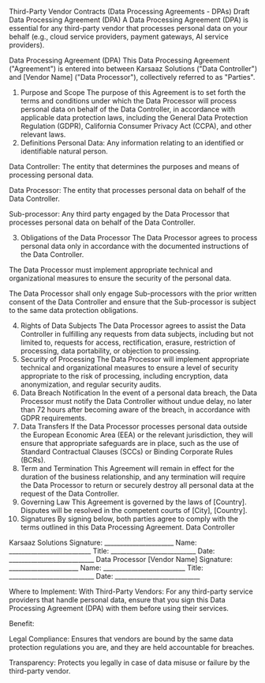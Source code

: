 Third-Party Vendor Contracts (Data Processing Agreements - DPAs)
Draft Data Processing Agreement (DPA)
A Data Processing Agreement (DPA) is essential for any third-party vendor that processes personal data on your behalf (e.g., cloud service providers, payment gateways, AI service providers).

Data Processing Agreement (DPA)
This Data Processing Agreement ("Agreement") is entered into between Karsaaz Solutions ("Data Controller") and [Vendor Name] ("Data Processor"), collectively referred to as "Parties".
1. Purpose and Scope The purpose of this Agreement is to set forth the terms and conditions under which the Data Processor will process personal data on behalf of the Data Controller, in accordance with applicable data protection laws, including the General Data Protection Regulation (GDPR), California Consumer Privacy Act (CCPA), and other relevant laws.
2. Definitions
Personal Data: Any information relating to an identified or identifiable natural person.

Data Controller: The entity that determines the purposes and means of processing personal data.

Data Processor: The entity that processes personal data on behalf of the Data Controller.

Sub-processor: Any third party engaged by the Data Processor that processes personal data on behalf of the Data Controller.

3. Obligations of the Data Processor
The Data Processor agrees to process personal data only in accordance with the documented instructions of the Data Controller.

The Data Processor must implement appropriate technical and organizational measures to ensure the security of the personal data.

The Data Processor shall only engage Sub-processors with the prior written consent of the Data Controller and ensure that the Sub-processor is subject to the same data protection obligations.

4. Rights of Data Subjects The Data Processor agrees to assist the Data Controller in fulfilling any requests from data subjects, including but not limited to, requests for access, rectification, erasure, restriction of processing, data portability, or objection to processing.
5. Security of Processing The Data Processor will implement appropriate technical and organizational measures to ensure a level of security appropriate to the risk of processing, including encryption, data anonymization, and regular security audits.
6. Data Breach Notification In the event of a personal data breach, the Data Processor must notify the Data Controller without undue delay, no later than 72 hours after becoming aware of the breach, in accordance with GDPR requirements.
7. Data Transfers If the Data Processor processes personal data outside the European Economic Area (EEA) or the relevant jurisdiction, they will ensure that appropriate safeguards are in place, such as the use of Standard Contractual Clauses (SCCs) or Binding Corporate Rules (BCRs).
8. Term and Termination This Agreement will remain in effect for the duration of the business relationship, and any termination will require the Data Processor to return or securely destroy all personal data at the request of the Data Controller.
9. Governing Law This Agreement is governed by the laws of [Country]. Disputes will be resolved in the competent courts of [City], [Country].
10. Signatures By signing below, both parties agree to comply with the terms outlined in this Data Processing Agreement.
Data Controller

 Karsaaz Solutions
 Signature: \_\_\_\_\_\_\_\_\_\_\_\_\_\_\_\_\_\_\_\_\_\_
 Name: \_\_\_\_\_\_\_\_\_\_\_\_\_\_\_\_\_\_\_\_\_\_\_\_\_\_
 Title: \_\_\_\_\_\_\_\_\_\_\_\_\_\_\_\_\_\_\_\_\_\_\_\_\_\_\_
 Date: \_\_\_\_\_\_\_\_\_\_\_\_\_\_\_\_\_\_\_\_\_\_\_\_\_\_\_
Data Processor
 [Vendor Name]
 Signature: \_\_\_\_\_\_\_\_\_\_\_\_\_\_\_\_\_\_\_\_\_\_
 Name: \_\_\_\_\_\_\_\_\_\_\_\_\_\_\_\_\_\_\_\_\_\_\_\_\_\_
 Title: \_\_\_\_\_\_\_\_\_\_\_\_\_\_\_\_\_\_\_\_\_\_\_\_\_\_\_
 Date: \_\_\_\_\_\_\_\_\_\_\_\_\_\_\_\_\_\_\_\_\_\_\_\_\_\_\_

Where to Implement:
With Third-Party Vendors: For any third-party service providers that handle personal data, ensure that you sign this Data Processing Agreement (DPA) with them before using their services.

Benefit:

Legal Compliance: Ensures that vendors are bound by the same data protection regulations you are, and they are held accountable for breaches.

Transparency: Protects you legally in case of data misuse or failure by the third-party vendor.

